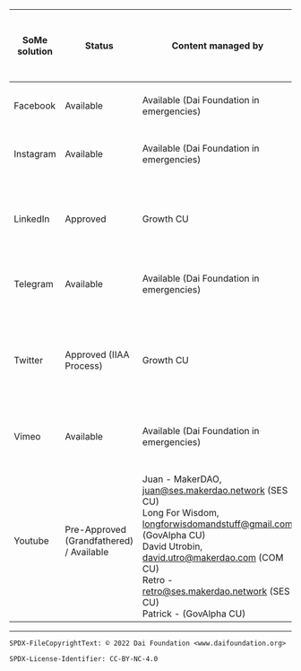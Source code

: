 SoMe solution|Status|Content managed by|Purpose|Last modification (Blank means "Grandfathered")|Content Manager Contact name|Content Manager Contact ID|Delegation Target|Platform Manager (Tech Content Platform Manager)|Notes
-|-|-|-|-|-|-|-|-|-
Facebook|Available|Available (Dai Foundation in emergencies)|||Dai Foundation as placeholder|Dumitru's personal profile|Dumitru (is in the process of being moved to a Dai Foundation account)|Facebook|One admin profile, multiple users with different roles.
Instagram|Available|Available (Dai Foundation in emergencies)|||Dai Foundation as placeholder|techops@daifoundation.org|TechOps team on behalf of Dai Foundation|Instagram|Managed via Facebook Business Manager acct
LinkedIn|Approved  |Growth CU|share information and start conversations with the Maker ecosystem|2022-08-30|Nadia|hello@makergrowth.com|tbd|LinkedIn|Possible to have multiple admins here - https://www.linkedin.com/company/10146072/admin/manage-admins/<br>- Super admin - Content - Curator - Analyst
Telegram|Available|Available (Dai Foundation in emergencies)|||Dai Foundation as placeholder|Dumitru's phone number|Dumitru (is in the process of being moved to a Dai Foundation account)|Telegram|Add ability for specific users to do the following: - Send messages - Send images - invite users - etc. Done here - https://web.telegram.org/k/ -> Settings -> Permissions
Twitter|Approved (IIAA Process)|Growth CU|share information and start conversations with the Maker ecosystem|2022-02-08|Nadia|hello@makergrowth.com|Contributor:<br>@MakerGrowth<br>@nad8802<br><br>App Authorizations:<br>Feedhive.io account controlled by the Growth CU<br>Unboxsocial.com account controlled by the Growth CU|Twitter.com|Content Managers to be added with tweetdeck-teams (https://forum.makerdao.com/t/intangible-asset-agreed-modification-of-management-2022-02-01/12980)
Vimeo|Available|Available (Dai Foundation in emergencies)|||Dai Foundation as placeholder|techops@daifoundation.org|TechOps team on behalf of Dai Foundation|Vimeo|2 contributors can be added with different roles - https://vimeo.com/settings/account/team_members
Youtube|Pre-Approved (Grandfathered) / Available|<br>Juan - MakerDAO, juan@ses.makerdao.network (SES CU)<br>Long For Wisdom, longforwisdomandstuff@gmail.com (GovAlpha CU)<br>David Utrobin, david.utro@makerdao.com (COM CU)<br>Retro - retro@ses.makerdao.network (SES CU)<br>Patrick - (GovAlpha CU)||||(Dumitru Zavrotschi) - Primary owner|<br>Juan - MakerDAO, juan@ses.makerdao.network (SES CU)<br>Long For Wisdom, longforwisdomandstuff@gmail.com (GovAlpha CU)<br>David Utrobin, david.utro@makerdao.com (COM CU)<br>Retro - retro@ses.makerdao.network (SES CU)<br>Patrick - (GovAlpha CU)|Youtube|Add or remove members with different permissions can be done here - https://www.youtube.com/account













---


```
SPDX-FileCopyrightText: © 2022 Dai Foundation <www.daifoundation.org>

SPDX-License-Identifier: CC-BY-NC-4.0
```